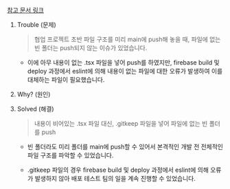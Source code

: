 [참고 문서 링크](https://computer-science-student.tistory.com/268)

1. Trouble (문제)

   > 협업 프로젝트 초반 파일 구조를 미리 main에 push해 놓을 때, 파일에 없는 빈 폴더는 push되지 않는 이슈가 있었습니다.

   - 이에 아무 내용이 없는 .tsx 파일을 넣어 push를 하였지만, firebase build 및 deploy 과정에서 eslint에 의해 내용이 없는 파일에 대한 오류가 발생하여 이를 대체하는 파일이 필요했습니다.

2. Why? (원인)

3. Solved (해결)

   > 내용이 비어있는 .tsx 파일 대신, .gitkeep 파일을 넣어 파일에 없는 빈 폴더를 push

   - 빈 폴더라도 미리 폴더를 main에 push할 수 있어서 본격적인 개발 전 전체적인 파일 구조를 파악할 수 있었습니다.

   - .gitkeep 파일의 경우 firebase build 및 deploy 과정에서 eslint에 의해 오류가 발생하지 않아 배포 테스트 팀의 일을 계속 진행할 수 있었습니다.
